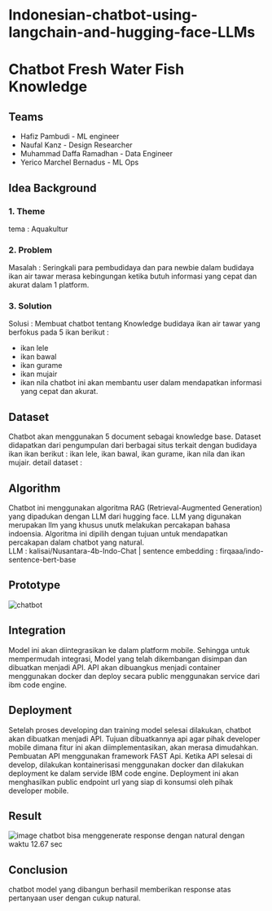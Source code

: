 # Indonesian-chatbot-using-langchain-and-hugging-face-LLMs

# Chatbot Fresh Water Fish Knowledge 

## Teams 
- Hafiz Pambudi - ML engineer 
- Naufal Kanz - Design Researcher 
- Muhammad Daffa Ramadhan - Data Engineer
- Yerico Marchel Bernadus - ML Ops 

## Idea Background 

### 1. Theme 
tema : Aquakultur

### 2. Problem 

Masalah : Seringkali para pembudidaya dan para newbie dalam budidaya ikan air tawar merasa kebingungan ketika butuh informasi yang cepat dan akurat dalam 1 platform. 

### 3. Solution
Solusi : Membuat chatbot tentang Knowledge budidaya ikan air tawar yang berfokus pada 5 ikan berikut : 
- ikan lele 
- ikan bawal 
- ikan gurame 
- ikan mujair 
- ikan nila 
chatbot ini akan membantu user dalam mendapatkan informasi yang cepat dan akurat. 

## Dataset 
Chatbot akan menggunakan 5 document sebagai knowledge base. Dataset didapatkan dari pengumpulan dari berbagai situs terkait dengan budidaya ikan ikan berikut :  ikan lele, ikan bawal, ikan gurame, ikan nila dan ikan mujair. 
detail dataset : 

## Algorithm
Chatbot ini menggunakan algoritma RAG (Retrieval-Augmented Generation)  yang dipadukan dengan LLM dari hugging face. LLM yang digunakan merupakan llm yang khusus unutk melakukan percakapan bahasa indoensia. Algoritma ini dipilih dengan tujuan untuk mendapatkan percakapan dalam chatbot yang natural.  
LLM : kalisai/Nusantara-4b-Indo-Chat | sentence embedding : firqaaa/indo-sentence-bert-base


## Prototype
![chatbot](https://github.com/Hafizpambudi/Indonesian-chatbot-using-langchain-and-hugging-face-LLMs/assets/154437965/8906a0b4-e0e7-4911-b3c3-584887ce45c2)


## Integration 
Model ini akan diintegrasikan ke dalam platform mobile. Sehingga untuk mempermudah integrasi, Model yang telah dikembangan  disimpan dan dibuatkan menjadi API. API akan dibuangkus menjadi container menggunakan docker dan deploy secara public menggunakan service dari ibm code engine. 

## Deployment 
Setelah proses developing dan training model selesai dilakukan, chatbot akan dibuatkan menjadi API. Tujuan dibuatkannya api agar pihak developer mobile dimana fitur ini akan diimplementasikan, akan merasa dimudahkan. Pembuatan API menggunakan framework FAST Api. Ketika API selesai di develop, dilakukan kontainerisasi menggunakan docker dan dilakukan deployment ke dalam servide IBM code engine. Deployment ini akan menghasilkan public endpoint url yang siap di konsumsi oleh pihak developer mobile. 

## Result 
![image](https://github.com/Hafizpambudi/Indonesian-chatbot-using-langchain-and-hugging-face-LLMs/assets/154437965/6534522f-5fc6-447a-bc0c-a2260d5e8f15)
chatbot bisa menggenerate response dengan natural dengan waktu 12.67 sec 

## Conclusion 
chatbot model yang dibangun berhasil  memberikan response atas pertanyaan user dengan cukup natural. 
